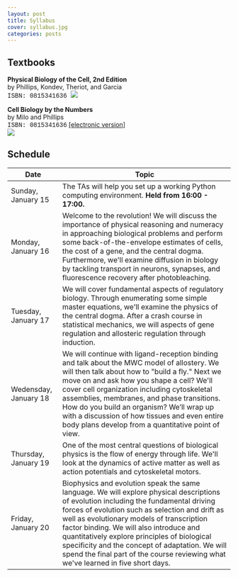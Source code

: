 ```yaml
---
layout: post
title: Syllabus
cover: syllabus.jpg
categories: posts
---
```


##  Textbooks

<div id="im">

<b>Physical Biology of the Cell, 2nd Edition</b><br />
by Phillips, Kondev, Theriot, and Garcia<br />
<span style="font-family: courier">ISBN: 0815341636 </span>
<img src="../../../../images/pboc.jpg">

</div>
<div id="im">
<b>Cell Biology by the Numbers</b><br />
by Milo and Phillips <br/>
<span style="font-family: courier">ISBN: 0815341636</span> <a href="http://book.bionumbers.org/">[electronic version]</a> <br />
<img src="../../../../images/cbbtn.jpg">
</div>

## Schedule

| Date | Topic |
|-- |--|
|Sunday, January 15 | The TAs will help you set up a working Python computing environment. **Held from 16:00 - 17:00.** |
|Monday, January 16 | Welcome to the revolution! We will discuss the importance of physical reasoning and numeracy in approaching biological problems and perform some back-of-the-envelope estimates of cells, the cost of a gene, and the central dogma.  Furthermore, we'll examine diffusion in biology by tackling transport in neurons, synapses, and fluorescence recovery after photobleaching.|
| Tuesday, January 17 | We will cover fundamental aspects of regulatory biology. Through enumerating some simple master equations, we'll examine the physics of the central dogma. After a crash course in statistical mechanics, we will aspects of gene regulation and allosteric regulation through induction.|
|Wedensday, January 18 | We will continue with ligand-reception binding and talk about the MWC model of allostery. We will then talk about how to "build a fly." Next we move on and ask how you shape a cell? We'll cover cell organization including cytoskeletal assemblies, membranes, and phase transitions. How do you build an organism? We’ll wrap up with a discussion of how tissues and even entire body plans develop from a quantitative point of view.|
|Thursday, January 19 |  One of the most central questions of biological physics is the flow of energy through life. We'll look at the dynamics of active matter as well as action potentials and cytoskeletal motors.|
|Friday, January 20 | Biophysics and evolution speak the same language. We will explore physical descriptions of evolution including the fundamental driving forces of evolution such as selection and drift as well as evolutionary models of transcription factor binding. We will also introduce and quantitatively explore principles of biological specificity and the concept of adaptation. We will spend the final part of the course reviewing what we've learned in five short days. |
